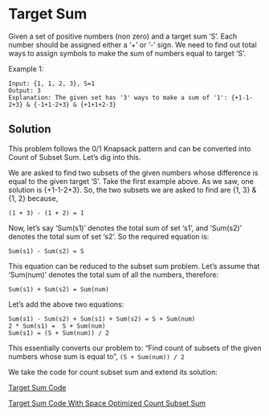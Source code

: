# Target Sum

Given a set of positive numbers \(non zero\) and a target sum ‘S’. Each number should be assigned either a ‘+’ or ‘-’ sign. We need to find out total ways to assign symbols to make the sum of numbers equal to target ‘S’.

Example 1:

```text
Input: {1, 1, 2, 3}, S=1
Output: 3
Explanation: The given set has '3' ways to make a sum of '1': {+1-1-2+3} & {-1+1-2+3} & {+1+1+2-3}
```

## Solution

This problem follows the 0/1 Knapsack pattern and can be converted into Count of Subset Sum. Let’s dig into this.

We are asked to find two subsets of the given numbers whose difference is equal to the given target ‘S’. Take the first example above. As we saw, one solution is {+1-1-2+3}. So, the two subsets we are asked to find are {1, 3} & {1, 2} because,

```text
(1 + 3) - (1 + 2) = 1
```

Now, let’s say ‘Sum\(s1\)’ denotes the total sum of set ‘s1’, and ‘Sum\(s2\)’ denotes the total sum of set ‘s2’. So the required equation is:

```text
Sum(s1) - Sum(s2) = S
```

This equation can be reduced to the subset sum problem. Let’s assume that ‘Sum\(num\)’ denotes the total sum of all the numbers, therefore:

```text
Sum(s1) + Sum(s2) = Sum(num)
```

Let’s add the above two equations:

```text
Sum(s1) - Sum(s2) + Sum(s1) + Sum(s2) = S + Sum(num)
2 * Sum(s1) =  S + Sum(num)
Sum(s1) = (S + Sum(num)) / 2
```

This essentially converts our problem to: “Find count of subsets of the given numbers whose sum is equal to”, `(S + Sum(num)) / 2`

We take the code for count subset sum and extend its solution:

[Target Sum Code](https://github.com/vedantb/DP-Interviews/tree/746642c4896349114c442abf9ed439d6490a8193/Target-Sum/target-sum-dp.js)

[Target Sum Code With Space Optimized Count Subset Sum](https://github.com/vedantb/DP-Interviews/tree/746642c4896349114c442abf9ed439d6490a8193/Target-Sum/target-sum-optimized.js)

